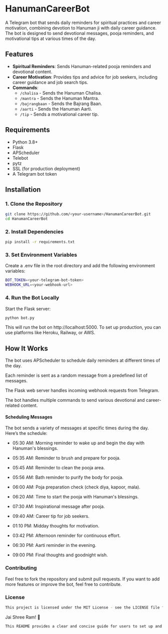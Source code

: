 # HanumanCareerBot

A Telegram bot that sends daily reminders for spiritual practices and career motivation, combining devotion to Hanuman ji with daily career guidance. The bot is designed to send devotional messages, pooja reminders, and motivational tips at various times of the day.

## Features

- **Spiritual Reminders**: Sends Hanuman-related pooja reminders and devotional content.
- **Career Motivation**: Provides tips and advice for job seekers, including career guidance and job search tips.
- **Commands**:
  - `/chalisa` - Sends the Hanuman Chalisa.
  - `/mantra` - Sends the Hanuman Mantra.
  - `/bajrangbaan` - Sends the Bajrang Baan.
  - `/aarti` - Sends the Hanuman Aarti.
  - `/tip` - Sends a motivational career tip.

## Requirements

- Python 3.8+
- Flask
- APScheduler
- Telebot
- pytz
- SSL (for production deployment)
- A Telegram bot token

## Installation

### 1. Clone the Repository

```bash
git clone https://github.com/<your-username>/HanumanCareerBot.git
cd HanumanCareerBot
```

### 2. Install Dependencies
```bash
pip install -r requirements.txt
```
### 3. Set Environment Variables
Create a .env file in the root directory and add the following environment variables:
```bash
BOT_TOKEN=<your-telegram-bot-token>
WEBHOOK_URL=<your-webhook-url>
```
### 4. Run the Bot Locally
Start the Flask server:
```bash
python bot.py
```
This will run the bot on http://localhost:5000. To set up production, you can use platforms like Heroku, Railway, or AWS.

## How It Works
The bot uses APScheduler to schedule daily reminders at different times of the day.

Each reminder is sent as a random message from a predefined list of messages.

The Flask web server handles incoming webhook requests from Telegram.

The bot handles multiple commands to send various devotional and career-related content.

#### Scheduling Messages
The bot sends a variety of messages at specific times during the day. Here’s the schedule:

- 05:30 AM: Morning reminder to wake up and begin the day with Hanuman's blessings.

- 05:35 AM: Reminder to brush and prepare for pooja.

- 05:45 AM: Reminder to clean the pooja area.

- 05:56 AM: Bath reminder to purify the body for pooja.

- 06:00 AM: Poja preparation check (check diya, kapoor, mala).

- 06:20 AM: Time to start the pooja with Hanuman's blessings.

- 07:30 AM: Inspirational message after pooja.

- 09:40 AM: Career tip for job seekers.

- 01:10 PM: Midday thoughts for motivation.

- 03:42 PM: Afternoon reminder for continuous effort.

- 06:30 PM: Aarti reminder in the evening.

- 09:00 PM: Final thoughts and goodnight wish.

### Contributing
Feel free to fork the repository and submit pull requests. If you want to add more features or improve the bot, feel free to contribute.

### License
```bash
This project is licensed under the MIT License - see the LICENSE file for details.
```
Jai Shree Ram! 🙏
```bash
This README provides a clear and concise guide for users to set up and run the bot, contributing instructions, and an overview of the bot's functionality.
```
